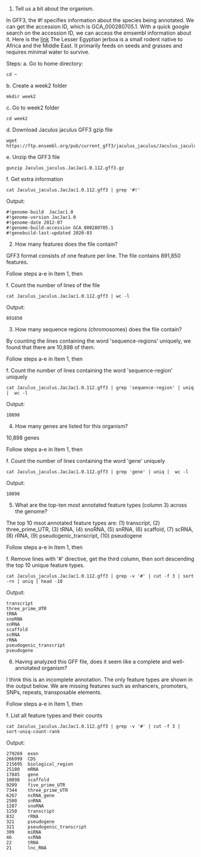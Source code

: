 1. Tell us a bit about the organism.

In GFF3, the #! specifies information about the species being annotated. We can get the accession ID, which is GCA_000280705.1.
With a quick google search on the accession ID, we can access the emsembl information about it. Here is the [link](https://useast.ensembl.org/Jaculus_jaculus/Info/Annotation)
The Lesser Egyptian jerboa is a small rodent native to Africa and the Middle East. It primarily feeds on seeds and grasses and requires minimal water to survive.

Steps:
a. Go to home directory:
```
cd ~
```

b. Create a week2 folder
```
mkdir week2
```

c. Go to week2 folder
```
cd week2
```

d. Download Jaculus jaculus GFF3 gzip file
```
wget https://ftp.ensembl.org/pub/current_gff3/jaculus_jaculus/Jaculus_jaculus.JacJac1.0.112.gff3.gz
```
e. Unzip the GFF3 file
```
gunzip Jaculus_jaculus.JacJac1.0.112.gff3.gz
```

f. Get extra information
```
cat Jaculus_jaculus.JacJac1.0.112.gff3 | grep '#!'
```

Output:
```
#!genome-build  JacJac1.0
#!genome-version JacJac1.0
#!genome-date 2012-07
#!genome-build-accession GCA_000280705.1
#!genebuild-last-updated 2020-03
```

2. How many features does the file contain?

GFF3 format consists of one feature per line. The file contains 891,850 features.

Follow steps a-e in Item 1, then

f. Count the number of lines of the file
```
cat Jaculus_jaculus.JacJac1.0.112.gff3 | wc -l
```

Output:
```
891850
```

3. How many sequence regions (chromosomes) does the file contain?

By counting the lines containing the word 'sequence-regions' uniquely, we found that there are 10,898 of them.

Follow steps a-e in Item 1, then

f. Count the number of lines containing the word 'sequence-region' uniquely
```
cat Jaculus_jaculus.JacJac1.0.112.gff3 | grep 'sequence-region' | uniq |  wc -l
```

Output:
```
10898
```

4. How many genes are listed for this organism?

10,898 genes

Follow steps a-e in Item 1, then

f. Count the number of lines containing the word 'gene' uniquely
```
cat Jaculus_jaculus.JacJac1.0.112.gff3 | grep 'gene' | uniq |  wc -l
```

Output:
```
10898
```

5. What are the top-ten most annotated feature types (column 3) across the genome?

The top 10 msot annotated feature types are: 
(1) transcript, (2) three_prime_UTR, (3) tRNA, (4) snoRNA, (5) snRNA, (6) scaffold, (7) scRNA, (8) rRNA, (9) pseudogenic_transcript, (10) pseudogene

Follow steps a-e in Item 1, then

f. Remove lines with '#' directive, get the third column, then sort descending the top 10 unique feature types.
```
cat Jaculus_jaculus.JacJac1.0.112.gff3 | grep -v '#' | cut -f 3 | sort -rn | uniq | head -10
```

Output:
```
transcript
three_prime_UTR
tRNA
snoRNA
snRNA
scaffold
scRNA
rRNA
pseudogenic_transcript
pseudogene
```
        
6. Having analyzed this GFF file, does it seem like a complete and well-annotated organism?

I think this is an incomplete annotation. The only feature types are shown in the output below. 
We are missing features such as enhancers, promoters, SNPs, repeats, transposable elements.

Follow steps a-e in Item 1, then

f. List all feature types and their counts
```
cat Jaculus_jaculus.JacJac1.0.112.gff3 | grep -v '#' | cut -f 3 | sort-uniq-count-rank
```

Output:
```
279269  exon
266999  CDS
215695  biological_region
25180   mRNA
17845   gene
10898   scaffold
9209    five_prime_UTR
7344    three_prime_UTR
6267    ncRNA_gene
2500    snRNA
1287    snoRNA
1250    transcript
832     rRNA
321     pseudogene
321     pseudogenic_transcript
309     miRNA
46      scRNA
22      tRNA
21      lnc_RNA
```
